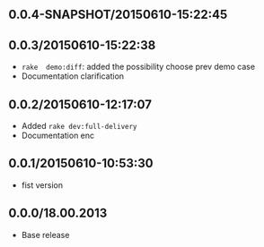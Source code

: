 
## 0.0.4-SNAPSHOT/20150610-15:22:45
## 0.0.3/20150610-15:22:38

* `rake  demo:diff`: added the possibility choose prev demo case
* Documentation clarification

## 0.0.2/20150610-12:17:07

* Added `rake dev:full-delivery`
* Documentation enc

## 0.0.1/20150610-10:53:30

* fist version


## 0.0.0/18.00.2013

- Base release
